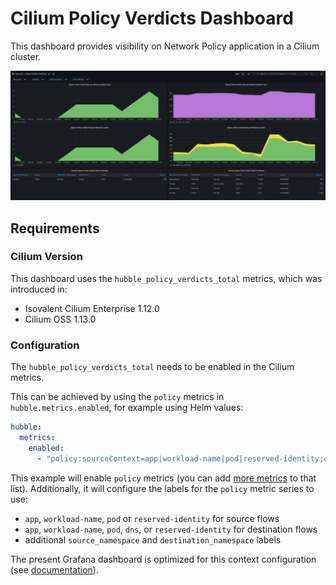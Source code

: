 Cilium Policy Verdicts Dashboard
================================

This dashboard provides visibility on Network Policy application in a Cilium
cluster.

![Dashboard overview](./grafana_policy_verdicts.png)


## Requirements


### Cilium Version

This dashboard uses the `hubble_policy_verdicts_total` metrics, which was
introduced in:
- Isovalent Cilium Enterprise 1.12.0
- Cilium OSS 1.13.0


### Configuration

The `hubble_policy_verdicts_total` needs to be enabled in the Cilium metrics.

This can be achieved by using the `policy` metrics in `hubble.metrics.enabled`,
for example using Helm values:

```yaml
hubble:
  metrics:
    enabled:
      - "policy:sourceContext=app|workload-name|pod|reserved-identity;destinationContext=app|workload-name|pod|dns|reserved-identity;labelsContext=source_namespace,destination_namespace"
```

This example will enable `policy` metrics (you can add [more metrics](https://docs.cilium.io/en/v1.12/operations/metrics/#hubble-exported-metrics) to that list).
Additionally, it will configure the labels for
the `policy` metric series to use:
- `app`, `workload-name`, `pod` or `reserved-identity` for source flows
- `app`, `workload-name`, `pod`, `dns`, or `reserved-identity` for destination flows
- additional `source_namespace` and `destination_namespace` labels

The present Grafana dashboard is optimized for this context configuration (see [documentation](https://docs.cilium.io/en/stable/operations/metrics/#context-options)).
